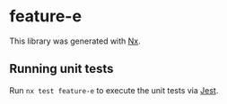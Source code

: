 # feature-e

This library was generated with [Nx](https://nx.dev).

## Running unit tests

Run `nx test feature-e` to execute the unit tests via [Jest](https://jestjs.io).
